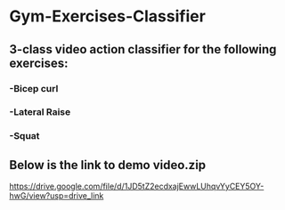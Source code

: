 # Gym-Exercises-Classifier

## 3-class video action classifier for the following exercises: 

### -Bicep curl

### -Lateral Raise

### -Squat


## Below is the link to demo video.zip

https://drive.google.com/file/d/1JD5tZ2ecdxajEwwLUhqvYyCEY5OY-hwG/view?usp=drive_link
